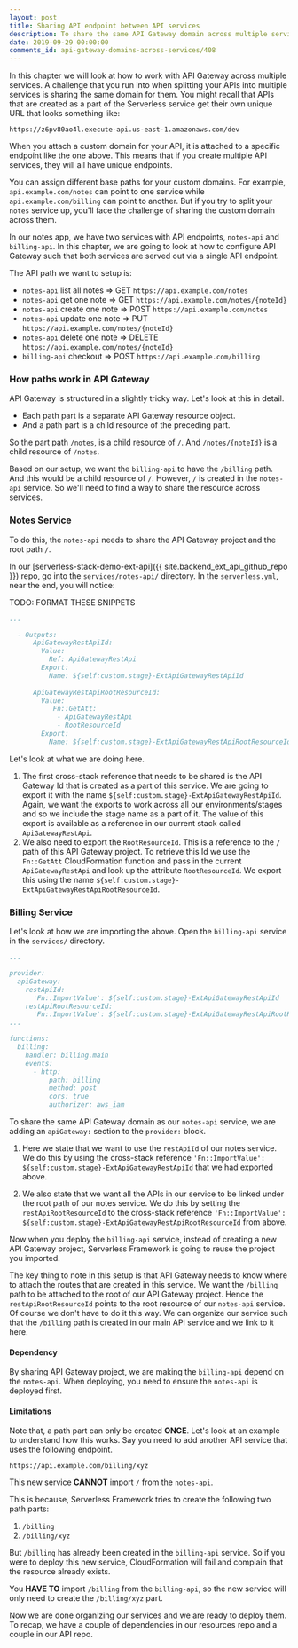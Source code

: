 ```yaml
---
layout: post
title: Sharing API endpoint between API services
description: To share the same API Gateway domain across multiple services in Serverless we need to "Export" the API Gateway Rest API Id and the API Gateway "RootResourceId" as a CloudFormation cross-stack reference. This will allow us to share the same API Gateway URL across Serverless projects.
date: 2019-09-29 00:00:00
comments_id: api-gateway-domains-across-services/408
---
```


In this chapter we will look at how to work with API Gateway across multiple services. A challenge that you run into when splitting your APIs into multiple services is sharing the same domain for them. You might recall that APIs that are created as a part of the Serverless service get their own unique URL that looks something like:

```
https://z6pv80ao4l.execute-api.us-east-1.amazonaws.com/dev
```

When you attach a custom domain for your API, it is attached to a specific endpoint like the one above. This means that if you create multiple API services, they will all have unique endpoints.

You can assign different base paths for your custom domains. For example, `api.example.com/notes` can point to one service while `api.example.com/billing` can point to another. But if you try to split your `notes` service up, you'll face the challenge of sharing the custom domain across them.

In our notes app, we have two services with API endpoints, `notes-api` and `billing-api`. In this chapter, we are going to look at how to configure API Gateway such that both services are served out via a single API endpoint.

The API path we want to setup is:

- `notes-api` list all notes ⇒ GET `https://api.example.com/notes`
- `notes-api` get one note ⇒ GET `https://api.example.com/notes/{noteId}`
- `notes-api` create one note ⇒ POST `https://api.example.com/notes`
- `notes-api` update one note ⇒ PUT `https://api.example.com/notes/{noteId}`
- `notes-api` delete one note ⇒ DELETE `https://api.example.com/notes/{noteId}`
- `billing-api` checkout ⇒ POST `https://api.example.com/billing`

### How paths work in API Gateway

API Gateway is structured in a slightly tricky way. Let's look at this in detail.

- Each path part is a separate API Gateway resource object.
- And a path part is a child resource of the preceding part.

So the part path `/notes`, is a child resource of `/`. And `/notes/{noteId}` is a child resource of `/notes`.

Based on our setup, we want the `billing-api` to have the `/billing` path. And this would be a child resource of `/`. However, `/` is created in the `notes-api` service. So we'll need to find a way to share the resource across services.

### Notes Service

To do this, the `notes-api` needs to share the API Gateway project and the root path `/`.

In our [serverless-stack-demo-ext-api]({{ site.backend_ext_api_github_repo }}) repo, go into the `services/notes-api/` directory. In the `serverless.yml`, near the end, you will notice:

TODO: FORMAT THESE SNIPPETS

``` yml
...

  - Outputs:
      ApiGatewayRestApiId:
        Value:
          Ref: ApiGatewayRestApi
        Export:
          Name: ${self:custom.stage}-ExtApiGatewayRestApiId
    
      ApiGatewayRestApiRootResourceId:
        Value:
           Fn::GetAtt:
            - ApiGatewayRestApi
            - RootResourceId 
        Export:
          Name: ${self:custom.stage}-ExtApiGatewayRestApiRootResourceId
```

Let's look at what we are doing here.

1. The first cross-stack reference that needs to be shared is the API Gateway Id that is created as a part of this service. We are going to export it with the name `${self:custom.stage}-ExtApiGatewayRestApiId`. Again, we want the exports to work across all our environments/stages and so we include the stage name as a part of it. The value of this export is available as a reference in our current stack called `ApiGatewayRestApi`.
2. We also need to export the `RootResourceId`. This is a reference to the `/` path of this API Gateway project. To retrieve this Id we use the `Fn::GetAtt` CloudFormation function and pass in the current `ApiGatewayRestApi` and look up the attribute `RootResourceId`. We export this using the name `${self:custom.stage}-ExtApiGatewayRestApiRootResourceId`.

### Billing Service

Let's look at how we are importing the above. Open the `billing-api` service in the `services/` directory.

``` yml
...

provider:
  apiGateway:
    restApiId:
      'Fn::ImportValue': ${self:custom.stage}-ExtApiGatewayRestApiId
    restApiRootResourceId:
      'Fn::ImportValue': ${self:custom.stage}-ExtApiGatewayRestApiRootResourceId
...

functions:
  billing:
    handler: billing.main
    events:
      - http:
          path: billing
          method: post
          cors: true
          authorizer: aws_iam
```

To share the same API Gateway domain as our `notes-api` service, we are adding an `apiGateway:` section to the `provider:` block.

  1. Here we state that we want to use the `restApiId` of our notes service. We do this by using the cross-stack reference `'Fn::ImportValue': ${self:custom.stage}-ExtApiGatewayRestApiId` that we had exported above.

  2. We also state that we want all the APIs in our service to be linked under the root path of our notes service. We do this by setting the `restApiRootResourceId` to the cross-stack reference `'Fn::ImportValue': ${self:custom.stage}-ExtApiGatewayRestApiRootResourceId` from above.

Now when you deploy the `billing-api` service, instead of creating a new API Gateway project, Serverless Framework is going to reuse the project you imported.

The key thing to note in this setup is that API Gateway needs to know where to attach the routes that are created in this service. We want the `/billing` path to be attached to the root of our API Gateway project. Hence the `restApiRootResourceId` points to the root resource of our `notes-api` service. Of course we don't have to do it this way. We can organize our service such that the `/billing` path is created in our main API service and we link to it here.

#### Dependency

By sharing API Gateway project, we are making the `billing-api` depend on the `notes-api`. When deploying, you need to ensure the `notes-api` is deployed first.

#### Limitations

Note that, a path part can only be created **ONCE**. Let's look at an example to understand how this works. Say you need to add another API service that uses the following endpoint.

```
https://api.example.com/billing/xyz
```

This new service **CANNOT** import `/` from the `notes-api`.

This is because, Serverless Framework tries to create the following two path parts:

1. `/billing`
2. `/billing/xyz`

But `/billing` has already been created in the `billing-api` service. So if you were to deploy this new service, CloudFormation will fail and complain that the resource already exists.

You **HAVE TO** import `/billing` from the `billing-api`, so the new service will only need to create the `/billing/xyz` part.

Now we are done organizing our services and we are ready to deploy them. To recap, we have a couple of dependencies in our resources repo and a couple in our API repo.
